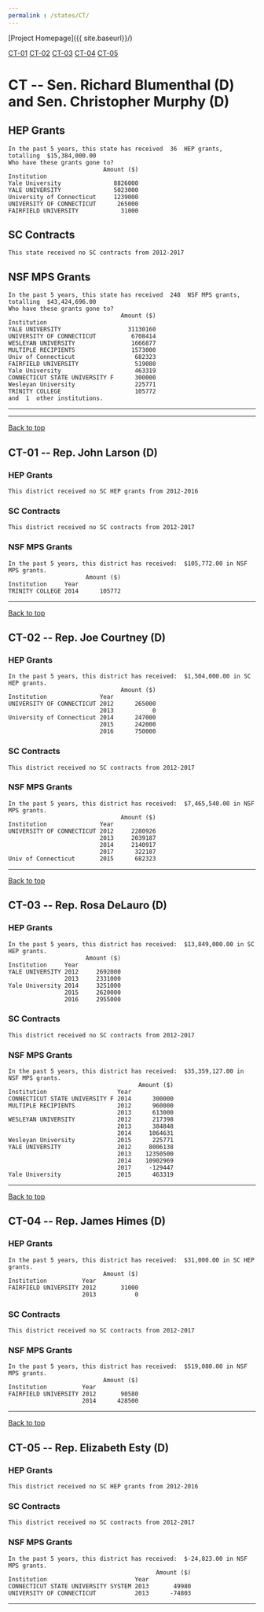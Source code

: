 ```yaml
---
permalink : /states/CT/
---
```

<a name="top"></a>
[Project Homepage]({{ site.baseurl}}/)


[CT-01](#CT-01)  [CT-02](#CT-02)  [CT-03](#CT-03)  [CT-04](#CT-04)  [CT-05](#CT-05)  

# CT -- Sen. Richard Blumenthal (D) and  Sen. Christopher Murphy (D)
## HEP Grants
```
In the past 5 years, this state has received  36  HEP grants, totalling  $15,384,000.00
Who have these grants gone to?
                           Amount ($)
Institution                          
Yale University               8826000
YALE UNIVERSITY               5023000
University of Connecticut     1239000
UNIVERSITY OF CONNECTICUT      265000
FAIRFIELD UNIVERSITY            31000
```
## SC Contracts
```
This state received no SC contracts from 2012-2017
```
## NSF MPS Grants
```
In the past 5 years, this state has received  248  NSF MPS grants, totalling  $43,424,696.00
Who have these grants gone to?
                                Amount ($)
Institution                               
YALE UNIVERSITY                   31130160
UNIVERSITY OF CONNECTICUT          6708414
WESLEYAN UNIVERSITY                1666877
MULTIPLE RECIPIENTS                1573000
Univ of Connecticut                 682323
FAIRFIELD UNIVERSITY                519080
Yale University                     463319
CONNECTICUT STATE UNIVERSITY F      300000
Wesleyan University                 225771
TRINITY COLLEGE                     105772
and  1  other institutions.
```
---
---
<a name="CT-01"></a>
[Back to top](#top)
## CT-01 -- Rep. John Larson (D)
### HEP Grants
```
This district received no SC HEP grants from 2012-2016
```
### SC Contracts
```
This district received no SC contracts from 2012-2017
```
### NSF MPS Grants
```
In the past 5 years, this district has received:  $105,772.00 in NSF MPS grants.
                      Amount ($)
Institution     Year            
TRINITY COLLEGE 2014      105772
```
---
<a name="CT-02"></a>
[Back to top](#top)
## CT-02 -- Rep. Joe Courtney (D)
### HEP Grants
```
In the past 5 years, this district has received:  $1,504,000.00 in SC HEP grants.
                                Amount ($)
Institution               Year            
UNIVERSITY OF CONNECTICUT 2012      265000
                          2013           0
University of Connecticut 2014      247000
                          2015      242000
                          2016      750000
```
### SC Contracts
```
This district received no SC contracts from 2012-2017
```
### NSF MPS Grants
```
In the past 5 years, this district has received:  $7,465,540.00 in NSF MPS grants.
                                Amount ($)
Institution               Year            
UNIVERSITY OF CONNECTICUT 2012     2280926
                          2013     2039187
                          2014     2140917
                          2017      322187
Univ of Connecticut       2015      682323
```
---
<a name="CT-03"></a>
[Back to top](#top)
## CT-03 -- Rep. Rosa DeLauro (D)
### HEP Grants
```
In the past 5 years, this district has received:  $13,849,000.00 in SC HEP grants.
                      Amount ($)
Institution     Year            
YALE UNIVERSITY 2012     2692000
                2013     2331000
Yale University 2014     3251000
                2015     2620000
                2016     2955000
```
### SC Contracts
```
This district received no SC contracts from 2012-2017
```
### NSF MPS Grants
```
In the past 5 years, this district has received:  $35,359,127.00 in NSF MPS grants.
                                     Amount ($)
Institution                    Year            
CONNECTICUT STATE UNIVERSITY F 2014      300000
MULTIPLE RECIPIENTS            2012      960000
                               2013      613000
WESLEYAN UNIVERSITY            2012      217398
                               2013      384848
                               2014     1064631
Wesleyan University            2015      225771
YALE UNIVERSITY                2012     8006138
                               2013    12350500
                               2014    10902969
                               2017     -129447
Yale University                2015      463319
```
---
<a name="CT-04"></a>
[Back to top](#top)
## CT-04 -- Rep. James Himes (D)
### HEP Grants
```
In the past 5 years, this district has received:  $31,000.00 in SC HEP grants.
                           Amount ($)
Institution          Year            
FAIRFIELD UNIVERSITY 2012       31000
                     2013           0
```
### SC Contracts
```
This district received no SC contracts from 2012-2017
```
### NSF MPS Grants
```
In the past 5 years, this district has received:  $519,080.00 in NSF MPS grants.
                           Amount ($)
Institution          Year            
FAIRFIELD UNIVERSITY 2012       90580
                     2014      428500
```
---
<a name="CT-05"></a>
[Back to top](#top)
## CT-05 -- Rep. Elizabeth Esty (D)
### HEP Grants
```
This district received no SC HEP grants from 2012-2016
```
### SC Contracts
```
This district received no SC contracts from 2012-2017
```
### NSF MPS Grants
```
In the past 5 years, this district has received:  $-24,823.00 in NSF MPS grants.
                                          Amount ($)
Institution                         Year            
CONNECTICUT STATE UNIVERSITY SYSTEM 2013       49980
UNIVERSITY OF CONNECTICUT           2013      -74803
```
---
